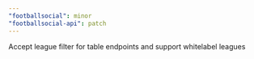 ```yaml
---
"footballsocial": minor
"footballsocial-api": patch
---
```


Accept league filter for table endpoints and support whitelabel leagues
